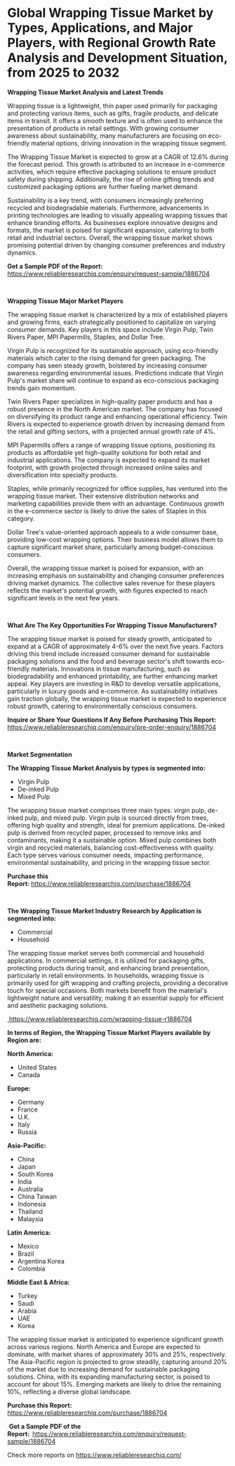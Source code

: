 <p><h1>Global Wrapping Tissue Market by Types, Applications, and Major Players, with Regional Growth Rate Analysis and Development Situation, from 2025 to 2032</h1></p><p><strong>Wrapping Tissue Market Analysis and Latest Trends</strong></p>
<p><p>Wrapping tissue is a lightweight, thin paper used primarily for packaging and protecting various items, such as gifts, fragile products, and delicate items in transit. It offers a smooth texture and is often used to enhance the presentation of products in retail settings. With growing consumer awareness about sustainability, many manufacturers are focusing on eco-friendly material options, driving innovation in the wrapping tissue segment.</p><p>The Wrapping Tissue Market is expected to grow at a CAGR of 12.6% during the forecast period. This growth is attributed to an increase in e-commerce activities, which require effective packaging solutions to ensure product safety during shipping. Additionally, the rise of online gifting trends and customized packaging options are further fueling market demand. </p><p>Sustainability is a key trend, with consumers increasingly preferring recycled and biodegradable materials. Furthermore, advancements in printing technologies are leading to visually appealing wrapping tissues that enhance branding efforts. As businesses explore innovative designs and formats, the market is poised for significant expansion, catering to both retail and industrial sectors. Overall, the wrapping tissue market shows promising potential driven by changing consumer preferences and industry dynamics.</p></p>
<p><strong>Get a Sample PDF of the Report:&nbsp;</strong> <a href="https://www.reliableresearchiq.com/enquiry/request-sample/1886704?utm_campaign=3174&utm_medium=2&utm_source=Github&utm_content=ia&utm_term=04042025&utm_id=wrapping-tissue">https://www.reliableresearchiq.com/enquiry/request-sample/1886704</a></p>
<p>&nbsp;</p>
<p><strong>Wrapping Tissue Major Market Players</strong></p>
<p><p>The wrapping tissue market is characterized by a mix of established players and growing firms, each strategically positioned to capitalize on varying consumer demands. Key players in this space include Virgin Pulp, Twin Rivers Paper, MPI Papermills, Staples, and Dollar Tree. </p><p>Virgin Pulp is recognized for its sustainable approach, using eco-friendly materials which cater to the rising demand for green packaging. The company has seen steady growth, bolstered by increasing consumer awareness regarding environmental issues. Predictions indicate that Virgin Pulp's market share will continue to expand as eco-conscious packaging trends gain momentum.</p><p>Twin Rivers Paper specializes in high-quality paper products and has a robust presence in the North American market. The company has focused on diversifying its product range and enhancing operational efficiency. Twin Rivers is expected to experience growth driven by increasing demand from the retail and gifting sectors, with a projected annual growth rate of 4%.</p><p>MPI Papermills offers a range of wrapping tissue options, positioning its products as affordable yet high-quality solutions for both retail and industrial applications. The company is expected to expand its market footprint, with growth projected through increased online sales and diversification into specialty products.</p><p>Staples, while primarily recognized for office supplies, has ventured into the wrapping tissue market. Their extensive distribution networks and marketing capabilities provide them with an advantage. Continuous growth in the e-commerce sector is likely to drive the sales of Staples in this category.</p><p>Dollar Tree's value-oriented approach appeals to a wide consumer base, providing low-cost wrapping options. Their business model allows them to capture significant market share, particularly among budget-conscious consumers.</p><p>Overall, the wrapping tissue market is poised for expansion, with an increasing emphasis on sustainability and changing consumer preferences driving market dynamics. The collective sales revenue for these players reflects the market's potential growth, with figures expected to reach significant levels in the next few years.</p></p>
<p>&nbsp;</p>
<p><strong>What Are The Key Opportunities For Wrapping Tissue Manufacturers?</strong></p>
<p><p>The wrapping tissue market is poised for steady growth, anticipated to expand at a CAGR of approximately 4-6% over the next five years. Factors driving this trend include increased consumer demand for sustainable packaging solutions and the food and beverage sector's shift towards eco-friendly materials. Innovations in tissue manufacturing, such as biodegradability and enhanced printability, are further enhancing market appeal. Key players are investing in R&D to develop versatile applications, particularly in luxury goods and e-commerce. As sustainability initiatives gain traction globally, the wrapping tissue market is expected to experience robust growth, catering to environmentally conscious consumers.</p></p>
<p><strong>Inquire or Share Your Questions If Any Before Purchasing This Report:</strong> <a href="https://www.reliableresearchiq.com/enquiry/pre-order-enquiry/1886704?utm_campaign=3174&utm_medium=2&utm_source=Github&utm_content=ia&utm_term=04042025&utm_id=wrapping-tissue">https://www.reliableresearchiq.com/enquiry/pre-order-enquiry/1886704</a></p>
<p>&nbsp;</p>
<p><strong>Market Segmentation</strong></p>
<p><strong>The Wrapping Tissue Market Analysis by types is segmented into:</strong></p>
<p><ul><li>Virgin Pulp</li><li>De-inked Pulp</li><li>Mixed Pulp</li></ul></p>
<p><p>The wrapping tissue market comprises three main types: virgin pulp, de-inked pulp, and mixed pulp. Virgin pulp is sourced directly from trees, offering high quality and strength, ideal for premium applications. De-inked pulp is derived from recycled paper, processed to remove inks and contaminants, making it a sustainable option. Mixed pulp combines both virgin and recycled materials, balancing cost-effectiveness with quality. Each type serves various consumer needs, impacting performance, environmental sustainability, and pricing in the wrapping tissue sector.</p></p>
<p><strong>Purchase this Report:&nbsp;</strong><a href="https://www.reliableresearchiq.com/purchase/1886704?utm_campaign=3174&utm_medium=2&utm_source=Github&utm_content=ia&utm_term=04042025&utm_id=wrapping-tissue">https://www.reliableresearchiq.com/purchase/1886704</a></p>
<p>&nbsp;</p>
<p><strong>The Wrapping Tissue Market Industry Research by Application is segmented into:</strong></p>
<p><ul><li>Commercial</li><li>Household</li></ul></p>
<p><p>The wrapping tissue market serves both commercial and household applications. In commercial settings, it is utilized for packaging gifts, protecting products during transit, and enhancing brand presentation, particularly in retail environments. In households, wrapping tissue is primarily used for gift wrapping and crafting projects, providing a decorative touch for special occasions. Both markets benefit from the material's lightweight nature and versatility, making it an essential supply for efficient and aesthetic packaging solutions.</p></p>
<p><a href="https://www.reliableresearchiq.com/wrapping-tissue-r1886704?utm_campaign=3174&utm_medium=2&utm_source=Github&utm_content=ia&utm_term=04042025&utm_id=wrapping-tissue">&nbsp;https://www.reliableresearchiq.com/wrapping-tissue-r1886704</a></p>
<p><strong>In terms of Region, the Wrapping Tissue Market Players available by Region are:</strong></p>
<p>
    <p> <strong> North America: </strong>
        <ul>
            <li>United States</li>
            <li>Canada</li>
        </ul>
        </p> 
    <p> <strong> Europe: </strong>
        <ul>
            <li>Germany</li>
            <li>France</li>
            <li>U.K.</li>
            <li>Italy</li>
            <li>Russia</li>
        </ul>
        </p> 
    <p> <strong> Asia-Pacific: </strong>
        <ul>
            <li>China</li>
            <li>Japan</li>
            <li>South Korea</li>
            <li>India</li>
            <li>Australia</li>
            <li>China Taiwan</li>
            <li>Indonesia</li>
            <li>Thailand</li>
            <li>Malaysia</li>
        </ul>
        </p> 
    <p> <strong> Latin America: </strong>
        <ul>
            <li>Mexico</li>
            <li>Brazil</li>
            <li>Argentina Korea</li>
            <li>Colombia</li>
        </ul>
        </p> 
    <p> <strong> Middle East & Africa: </strong>
        <ul>
            <li>Turkey</li>
            <li>Saudi</li>
            <li>Arabia</li>
            <li>UAE</li>
            <li>Korea</li>
        </ul>
    </p>
    </p>
<p><p>The wrapping tissue market is anticipated to experience significant growth across various regions. North America and Europe are expected to dominate, with market shares of approximately 30% and 25%, respectively. The Asia-Pacific region is projected to grow steadily, capturing around 20% of the market due to increasing demand for sustainable packaging solutions. China, with its expanding manufacturing sector, is poised to account for about 15%. Emerging markets are likely to drive the remaining 10%, reflecting a diverse global landscape.</p></p>
<p><strong>Purchase this Report: </strong><a href="https://www.reliableresearchiq.com/purchase/1886704?utm_campaign=3174&utm_medium=2&utm_source=Github&utm_content=ia&utm_term=04042025&utm_id=wrapping-tissue">https://www.reliableresearchiq.com/purchase/1886704</a></p>
<p>&nbsp;<strong>Get a Sample PDF of the Report:&nbsp;&nbsp;</strong><a href="https://www.reliableresearchiq.com/enquiry/request-sample/1886704?utm_campaign=3174&utm_medium=2&utm_source=Github&utm_content=ia&utm_term=04042025&utm_id=wrapping-tissue">https://www.reliableresearchiq.com/enquiry/request-sample/1886704</a></p>
<p><strong></strong></p>
<p>Check more reports on <a href="https://www.reliableresearchiq.com/?utm_campaign=3174&utm_medium=2&utm_source=Github&utm_content=ia&utm_term=04042025&utm_id=wrapping-tissue">https://www.reliableresearchiq.com/</a></p>